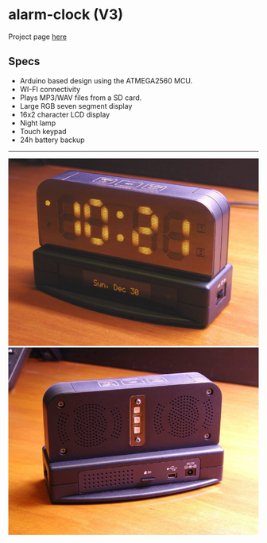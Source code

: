 alarm-clock (V3)
================

Project page [here][link-project]

Specs
-----

- Arduino based design using the ATMEGA2560 MCU.
- WI-FI connectivity
- Plays MP3/WAV files from a SD card.
- Large RGB seven segment display
- 16x2 character LCD display
- Night lamp
- Touch keypad
- 24h battery backup


---------------------------------------------------

![alt tag](/pictures/final-assembly/assembly-final-front.jpg "Front view")
![alt tag](/pictures/final-assembly/rear-view.jpg "Rear view")



[link-project]:https://www.frigon.info/posts/projects/alarm-clock-v3/